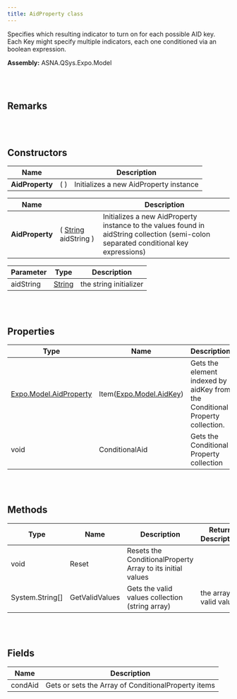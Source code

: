 ```yaml
---
title: AidProperty class
---
```


Specifies which resulting indicator to turn on for each possible AID key. Each Key might specify multiple indicators, each one conditioned via an boolean expression.

**Assembly:** ASNA.QSys.Expo.Model

<br>
<br>

## Remarks

<br>
<br>

## Constructors

| Name |  | Description |
| --- | --- | --- |
**AidProperty** | (  ) | Initializes a new AidProperty instance


| Name |  | Description |
| --- | --- | --- |
**AidProperty** | ( [String](https://docs.microsoft.com/en-us/dotnet/api/system.string?view=net-5.0) aidString ) | Initializes a new AidProperty instance to the values found in aidString collection (semi-colon separated conditional key expressions)


| Parameter | Type | Description
| --- | --- | ---
| aidString | [String](https://docs.microsoft.com/en-us/dotnet/api/system.string?view=net-5.0) | the string initializer 


<br>
<br>

## Properties

| Type | Name | Description | Accesor
| --- | --- | --- | --- 
| [Expo.Model.AidProperty](/reference/asna-qsys-expo/expo-model/aid-property.html) | Item([Expo.Model.AidKey](/reference/asna-qsys-expo/expo-model/aid-key.html)) | Gets the element indexed by aidKey from the Conditional Property collection. | aidKey /* input index */
| void | ConditionalAid | Gets the Conditional Property collection | 

<br>
<br>

## Methods

| Type | Name | Description | Return Description 
| --- | --- | --- | --- 
| void | Reset | Resets the ConditionalProperty Array to its initial values | 
| System.String[] | GetValidValues | Gets the valid values collection (string array) | the array of valid values

<br>
<br>

## Fields

| Name | Description
| --- | --- 
| condAid | Gets or sets the Array of ConditionalProperty items

<br>
<br>

